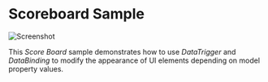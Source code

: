 # Scoreboard Sample

![Screenshot](https://github.com/Noesis/Noesis.github.io/blob/master/NoesisGUI/Samples/Scoreboard/Screenshot.png)

This *Score Board* sample demonstrates how to use *DataTrigger* and *DataBinding* to modify the appearance of UI elements depending on model property values.



